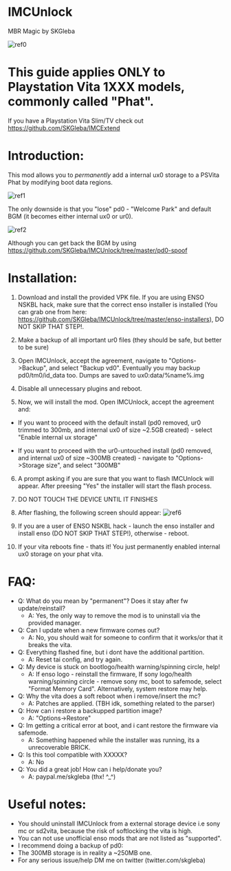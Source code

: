 # IMCUnlock
MBR Magic by SKGleba

![ref0](https://cdn.discordapp.com/attachments/466454495258476545/466463541185216512/IMG_20180711_063013.jpg)

# This guide applies ONLY to Playstation Vita 1XXX models, commonly called "Phat".
If you have a Playstation Vita Slim/TV check out https://github.com/SKGleba/IMCExtend
# Introduction:
This mod allows you to _permanently_ add a internal ux0 storage to a PSVita Phat by modifying boot data regions.

![ref1](https://cdn.discordapp.com/attachments/466454244929699861/466458976901529600/IMG_20180710_180418.jpg)

The only downside is that you "lose" pd0 - "Welcome Park" and default BGM (it becomes either internal ux0 or ur0).

![ref2](https://cdn.discordapp.com/attachments/466454244929699861/466460781756809216/IMG_20180711_062701.jpg)

Although you can get back the BGM by using https://github.com/SKGleba/IMCUnlock/tree/master/pd0-spoof

# Installation:
1) Download and install the provided VPK file. If you are using ENSO NSKBL hack, make sure that the correct enso installer is installed (You can grab one from here: https://github.com/SKGleba/IMCUnlock/tree/master/enso-installers), DO NOT SKIP THAT STEP!.

2) Make a backup of all important ur0 files (they should be safe, but better to be sure)

3) Open IMCUnlock, accept the agreement, navigate to "Options->Backup", and select "Backup vd0". Eventually you may backup pd0/tm0/id_data too. Dumps are saved to ux0:data/%name%.img

4) Disable all unnecessary plugins and reboot.

5) Now, we will install the mod. Open IMCUnlock, accept the agreement and:
  - If you want to proceed with the default install (pd0 removed, ur0 trimmed to 300mb, and internal ux0 of size ~2.5GB created) - select "Enable internal ux storage"
  
  - If you want to proceed with the ur0-untouched install (pd0 removed, and internal ux0 of size ~300MB created) - navigate to "Options->Storage size", and select "300MB"
  
6) A prompt asking if you are sure that you want to flash IMCUnlock will appear. After preesing "Yes" the installer will start the flash process.

7) DO NOT TOUCH THE DEVICE UNTIL IT FINISHES

8) After flashing, the following screen should appear:
![ref6](https://cdn.discordapp.com/attachments/466454495258476545/466462385499275274/IMG_20180711_063154.jpg)

9) If you are a user of ENSO NSKBL hack - launch the enso installer and install enso (DO NOT SKIP THAT STEP!), otherwise - reboot.

10) If your vita reboots fine - thats it! You just permanently enabled internal ux0 storage on your phat vita.

# FAQ:
 - Q: What do you mean by "permanent"? Does it stay after fw update/reinstall?
   - A: Yes, the only way to remove the mod is to uninstall via the provided manager.
 - Q: Can I update when a new firmware comes out?
   - A: No, you should wait for someone to confirm that it works/or that it breaks the vita.
 - Q: Everything flashed fine, but i dont have the additional partition.
   - A: Reset tai config, and try again.
 - Q: My device is stuck on bootlogo/health warning/spinning circle, help!
   - A: If enso logo - reinstall the firmware, If sony logo/health warning/spinning circle - remove sony mc, boot to safemode, select "Format Memory Card". Alternatively, system restore may help.
 - Q: Why the vita does a soft reboot when i remove/insert the mc?
   - A: Patches are applied. (TBH idk, something related to the parser)
 - Q: How can i restore a backupped partition image?
   - A: "Options->Restore"
 - Q: Im getting a critical error at boot, and i cant restore the firmware via safemode.
   - A: Something happened while the installer was running, its a unrecoverable BRICK.
 - Q: Is this tool compatible with XXXXX?
   - A: No
 - Q: You did a great job! How can i help/donate you?
   - A: paypal.me/skgleba (thx! ^_^)
 
 # Useful notes:
- You should uninstall IMCUnlock from a external storage device i.e sony mc or sd2vita, because the risk of softlocking the vita is high.
- You can not use unofficial enso mods that are not listed as "supported".
- I recommend doing a backup of pd0:
- The 300MB storage is in reality a ~250MB one.
- For any serious issue/help DM me on twitter (twitter.com/skgleba)
